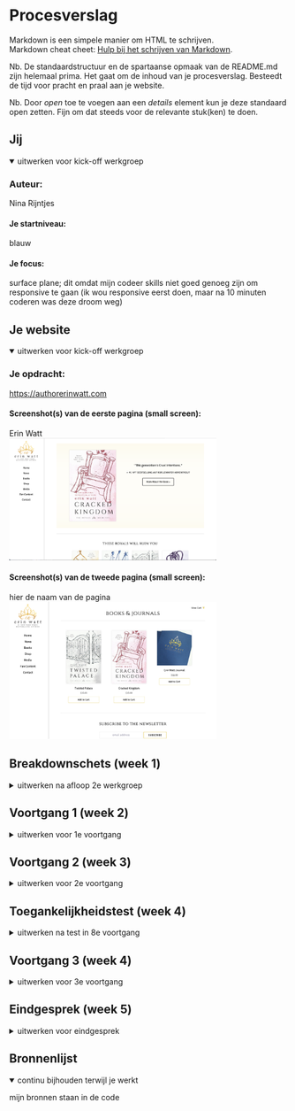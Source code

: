 # Procesverslag
Markdown is een simpele manier om HTML te schrijven.  
Markdown cheat cheet: [Hulp bij het schrijven van Markdown](https://github.com/adam-p/markdown-here/wiki/Markdown-Cheatsheet).

Nb. De standaardstructuur en de spartaanse opmaak van de README.md zijn helemaal prima. Het gaat om de inhoud van je procesverslag. Besteedt de tijd voor pracht en praal aan je website.

Nb. Door *open* toe te voegen aan een *details* element kun je deze standaard open zetten. Fijn om dat steeds voor de relevante stuk(ken) te doen.





## Jij

<details open>
<summary>uitwerken voor kick-off werkgroep</summary>

### Auteur:
Nina Rijntjes

#### Je startniveau:
blauw

#### Je focus:
surface plane; dit omdat mijn codeer skills niet goed genoeg zijn om responsive te gaan (ik wou responsive eerst doen, maar na 10 minuten coderen was deze droom weg)
 
</details>





## Je website

<details open>
<summary>uitwerken voor kick-off werkgroep</summary>

### Je opdracht:
https://authorerinwatt.com 
 
#### Screenshot(s) van de eerste pagina (small screen): 
Erin Watt  
<img src="images/hoofdpagina.jpg" width="375px" alt="homepagina">

#### Screenshot(s) van de tweede pagina (small screen):
hier de naam van de pagina  
<img src="images/shopPagina.jpg" width="375px" alt="fan content pagina">
 
</details>





## Breakdownschets (week 1)

<details>
<summary>uitwerken na afloop 2e werkgroep</summary>

### hoofd pagina op laptop: 
<img src="images/bdHOOFD.png" width="375px" alt="breakdown van de hele pagina">
hoofd pagina break down schets 
 vlak voor het inleveren: ik realiseer me nu dat ik de tekst vanaf subscribe allemaal footer had kunnen maken

### SHOP op laptop: 
<img src="images/bdSHOP.png" width="375px" alt="breakdown van Shop">

### MENU TELEFOON: 
<img src="images/bdMENU.png" width="375px" alt="breakdown van HET MENU">

</details>





## Voortgang 1 (week 2)

<details>
<summary>uitwerken voor 1e voortgang</summary>

### Stand van zaken
ik merk dat ik het erg moeilijk vind en veel tijd heb besteed aan dit project, terwijl dat vgm helemaal niet te zien is.

### Agenda voor meeting
samen met je groepje opstellen

 | Leon           | Denise                   | Lisa                    | Whitney          | Nina
 | ---            | ---                      | ---                     | ---              |
 | Wat wanneer af | hoever je site moet zijn | mee eens met de anderen | heeft niks gezegd| Wat is nu precies de eindopdracht (scherm)
 | en dat ook nog | dit als er tijd is       | nog een punt            | dit wil ik zeker |
 | ...            | ...                      | ...                     | ...              |


### Verslag van meeting
hier na afloop snel de uitkomsten van de meeting vastleggen

 - weten nu hoe ver je moet zijn (ik moet even bijwerken dit weekend)
 - niet responsive, dan hoef je alleen op een klein scherm te werken
 - ik heb weer hoop in dit project
 - duidelijk hoe je kan toepassen
 - ik moet een planning maken

</details>





## Voortgang 2 (week 3)

<details>
<summary>uitwerken voor 2e voortgang</summary>

### Stand van zaken
ik was niet bij het gesprek, dit komt omdat ik een begravenis had, vandaar dat dit ook niet ingevuld is. 
 stand van zaken, ik heb te lang aan een menu besteed, zonde van mijn tijd want het was niet goed. Ik heb later die week Bo om hulp gevraagd en toen ging het beter. Ook ben ik verder gaan werken aan het mooi maken van de pagina en een begin gemaakt aan pagina 2.

### Agenda voor meeting
samen met je groepje opstellen

| student 1      | student 2          | student 3    | student 4        |
| ---            | ---                | ---          | ---              |
| dit bespreken  | en dit             | en ik dit    | en dan ik dat    |
| en dat ook nog | dit als er tijd is | nog een punt | dit wil ik zeker |
| ...            | ...                | ...          | ...              |


### Verslag van meeting
nvt
 

</details>





## Toegankelijkheidstest (week 4)

<details>
<summary>uitwerken na test in 8e voortgang</summary>

### Bevindingen
- gele blok zelf niet te zien, tekst wel
 - voor kleurenblind is aalles leesbaar
 - menu knop wel erg klein 

#### Gele blok zelf niet te zien, tekst wel

oeps vergeten foto's te maken, maar ik deed de bril op waardoor je geel niet meer ziet, en het viel mij gelijk al op dat het gele blok weg viel. Echter is dit blok niet heel belangrijk, dus heb ik besloten het zo te laten


#### Voor kleurenblind is aalles leesbaar

Ik heb alle kleuren blindheid brillen op gehad en ben de pagina af gegaan, alles was leesbaar, dus hoefte ik hier niks bij aan te passen.


#### Menu knop wel erg klein 

De menu knop was erg klein om te gebruik, dus heb ik deze wat grooter gemaakt 


 
 ik wou nog de test doen met voice assist op mijn telefoon, maar ik kreeg mijn telefoon op een gegeven moment niet meer aan en ben er toen mee gestopt (was erg stressvol)

</details>





## Voortgang 3 (week 4)

<details>
<summary>uitwerken voor 3e voortgang</summary>

### Stand van zaken
Ik heb denk ik aardig was process gemaakt en was eigelijk wel zo goed als klaar. Ik moest alleen nog de puntjes op de i zetten

### Agenda voor meeting
samen met je groepje opstellen

| student 1      | student 2          | student 3    | student 4        |
| ---            | ---                | ---          | ---              |
| dit bespreken  | en dit             | en ik dit    | en dan ik dat    |
| en dat ook nog | dit als er tijd is | nog een punt | dit wil ik zeker |
| ...            | ...                | ...          | ...              |


### Verslag van meeting
hier na afloop snel de uitkomsten van de meeting vastleggen

- ken je code
- ik weet nu precies wat en wanneer
- nog een punt
- ...

</details>





## Eindgesprek (week 5)

<details>
<summary>uitwerken voor eindgesprek</summary>

### Stand van zaken
waar ik niet uit kwam:
 waar ik erg veel moeite mee had was hte maken van een goed menu. ik merkte dat ik hier ook veel tijd in besteed had. Na een tijdje heb ik Bo gevraagd voor hulp en stuurde zij handige linkjes met uitleg door. Hierdoor was het voor mij weer duidelijk hoe en wat.
 
 lastig:
 ook kwam ik niet uit een paar kleine dingetjes, zoals foto;s 2 aan 2 krijgen wanneer ze in lu staan, dat is uiteindelijk wel gelukt (ook met Bo's hulp)
 
 ging goed:
 na een tijdje vond ik eigelijk alles vanzelf wel beter gaan. Ik snap nu zelfs hoe flexbox werkt (denk ik :) )
 

### Screenshot(s)

<img src="images/hoofdpagina1.png" width="375px" alt="homepagina">
 <img src="images/hoofdpagina2.png" width="375px" alt="homepagina">
 <img src="images/shop1.png" width="375px" alt="homepagina">
 <img src="images/shop2.png" width="375px" alt="homepagina">

</details>





## Bronnenlijst

<details open>
<summary>continu bijhouden terwijl je werkt</summary>

mijn bronnen staan in de code

</details>

